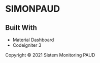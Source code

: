 # SIMONPAUD

## Built With
- Material Dashboard 
- Codeigniter 3

Copyright &copy; 2021 Sistem Monitoring PAUD
